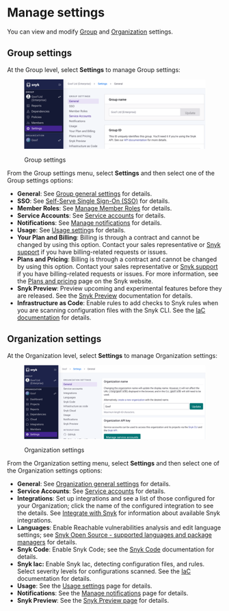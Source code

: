 # Manage settings

You can view and modify [Group](./#group-settings) and [Organization](./#organization-settings) settings.

## Group settings

At the Group level, select **Settings** to manage Group settings:

<div align="left">

<figure><img src="../../.gitbook/assets/Screenshot 2023-04-26 at 12.57.49.png" alt="Group settings"><figcaption><p>Group settings</p></figcaption></figure>

</div>

From the Group settings menu, select **Settings** and then select one of the Group settings options:

* **General**: See [Group general settings](group-general-settings.md) for details.
* &#x20;**SSO**: See [Self-Serve Single Sign-On (SSO)](../../enterprise-configuration/single-sign-on-sso-for-authentication-to-snyk/configure-self-serve-single-sign-on-sso/) for details.
* **Member Roles**: See [Manage Member Roles](../user-roles/user-role-management.md) for details.
* **Service Accounts**: See [Service accounts](../../enterprise-configuration/service-accounts/) for details.
* **Notifications**: See [Manage notifications](../manage-notifications.md) for details.
* **Usage**: See [Usage setting](usage-settings.md)s for details.
* **Your Plan and Billing**: Billing is through a contract and cannot be changed by using this option. Contact your sales representative or [Snyk support](https://support.snyk.io/hc/en-us/requests/new) if you have billing-related requests or issues.
* **Plans and Pricing**: Billing is through a contract and cannot be changed by using this option. Contact your sales representative or [Snyk support](https://support.snyk.io/hc/en-us/requests/new) if you have billing-related requests or issues. For more information, see the [Plans and pricing](https://snyk.io/plans/) page on the Snyk website.
* **Snyk Preview**: Preview upcoming and experimental features before they are released. See the [Snyk Preview](snyk-preview.md) documentation for details.
* **Infrastructure as Code**: Enable rules to add checks to Snyk rules when you are scanning configuration files with the Snyk CLI. See the [IaC documentation](../../scan-using-snyk/scan-infrastructure/) for details.

## Organization settings

At the Organization level, select **Settings** to manage Organization settings:

<div align="left">

<figure><img src="../../.gitbook/assets/Screenshot 2023-04-26 at 12.59.45.png" alt="Organization settings"><figcaption><p>Organization settings</p></figcaption></figure>

</div>

From the Organization setting menu, select **Settings** and then select one of the Organization settings options:

* **General**: See [Organization general settings](organization-general-settings.md) for details.
* **Service Accounts**: See [Service accounts](../../enterprise-configuration/service-accounts/) for details.
* **Integrations**: Set up integrations and see a list of those configured for your Organization; click the name of the configured integration to see the details. See [Integrate with Snyk](https://docs.snyk.io/integrations) for information about available Snyk integrations.
* &#x20;**Languages**: Enable Reachable vulnerabilities analysis and edit language settings; see [Snyk Open Source - supported languages and package managers](../../scan-using-snyk/supported-languages-frameworks-and-feature-availability-overview/) for details.
* **Snyk Code**: Enable Snyk Code; see the [Snyk Code](../../scan-using-snyk/snyk-code/) documentation for details.
* **Snyk Iac:** Enable Snyk Iac, detecting configuration files, and rules. Select severity levels for configurations scanned. See the [IaC ](../../scan-using-snyk/scan-infrastructure/scan-your-iac-source-code/)documentation for details.
* **Usage**: See the [Usage settings](usage-settings.md) page for details.
* **Notifications**: See the [Manage notifications](../manage-notifications.md) page for details.
* **Snyk Preview**: See the [Snyk Preview page](snyk-preview.md) for details.
